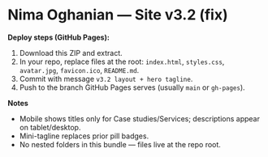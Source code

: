 
# Nima Oghanian — Site v3.2 (fix)

**Deploy steps (GitHub Pages):**
1. Download this ZIP and extract.
2. In your repo, replace files at the root: `index.html`, `styles.css`, `avatar.jpg`, `favicon.ico`, `README.md`.
3. Commit with message `v3.2 layout + hero tagline`.
4. Push to the branch GitHub Pages serves (usually `main` or `gh-pages`).

**Notes**
- Mobile shows titles only for Case studies/Services; descriptions appear on tablet/desktop.
- Mini-tagline replaces prior pill badges.
- No nested folders in this bundle — files live at the repo root.
